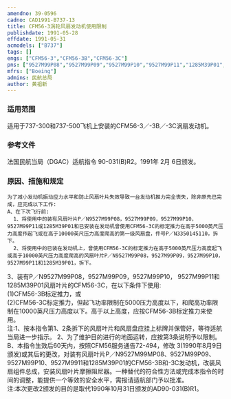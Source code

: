 ```yaml
---
amendno: 39-0596  
cadno: CAD1991-B737-13  
title: CFM56-3涡轮风扇发动机使用限制  
publishdate: 1991-05-28  
effdate: 1991-05-31  
acmodels: ["B737"]  
tags: []  
engs: ["CFM56-3","CFM56-3B","CFM56-3C"]  
pns: ["9527M99P08","9527M99P09","9527M99P10","9527M99P11","1285M39P01","3350145110"]  
mfrs: ["Boeing"]  
admins: 民航总局  
author: 黄祖新  
---
```

  
### 适用范围  
适用于737-300和737-500飞机上安装的CFM56-3／-3B／-3C涡扇发动机。  
  
<!--more-->  
### 参考文件  
法国民航当局（DGAC）适航指令 90-031(B)R2。1991年 2月 6日颁发。  
  
### 原因、措施和规定  
    为了减小发动机振动应力水平和防止风扇叶片失效导致一台发动机推力完全丧失，除非原先已完成，应完成以下工作:  
    A、在下次飞行前:  
      1、将使用中的装有风扇叶片P／N9527M99P08，9527M99P09，9527M99P10，9527M99P11或1285M39P01和已安装在发动机曾使用CFM56-3C的标定推力在高于5000英尺压力高度作起飞或在高于10000英尺压力高度爬高的第一级风扇盘，件号P／N3350145110，拆下。  
      2、将使用中的已装在发动机上，曾使用CFM56-3C的标定推力在高于5000英尺压力高度起飞或高于10000英尺压力高度爬高的风扇叶片P／N9527M99P08，9527M99P09，9527M99P10，9527M99P11和1285M39P01，拆下。  
  
  3、装有P／N9527M99P08，9527M99P09，9527M99P10， 9527M99P11和1285M39P01风扇叶片的CFM56-3C，在以下条件下使用:  
      (1)CFM56-3B标定推力，或  
      (2)CFM56-3C标定推力，但起飞功率限制在5000压力高度以下，和爬高功率限制在10000英尺压力高度以下。高于以上高度，应按CFM56-3B标定推力来使用。  
      注:1、按本指令第1、2条拆下的风扇叶片和风扇盘应挂上标牌并保管好，等待适航当局进一步指示。  2、为了维护目的进行的地面运转，应按第3条说明予以限制。  
B、本指令生效后60天内，按照CFM56服务通告72-494，修改 3(1990年8月9日颁发)或其后的更改，对装有风扇叶片P／N9527M99MP08、9527M99P09、9527M99P10、9527M9911和1285M39P01的CFM56-3B和-3C发动机，改装风扇组件总成，安装风扇叶片摩擦阻尼器。一种替代的符合性方法或完成本指令的时间的调整，能提供一个等效的安全水平，需报请适航部门予以批准。  
    注:本次更改2颁发的目的是取代1990年10月31日颁发的AD90-031(B)R1。  
